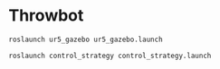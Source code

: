 # Throwbot

```bash
roslaunch ur5_gazebo ur5_gazebo.launch
```

```bash
roslaunch control_strategy control_strategy.launch
```
